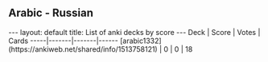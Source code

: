 <h2>Arabic  -  Russian</h2>
---
layout: default
title: List of anki decks by score
---
Deck | Score | Votes | Cards
-----|-------|-------|------
[arabic1332](https://ankiweb.net/shared/info/1513758121) | 0 | 0 | 18
